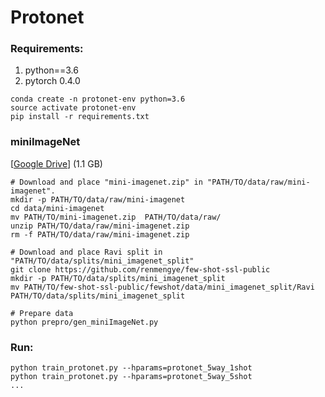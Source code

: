 # Protonet

### Requirements:
1. python==3.6 <br>
2. pytorch 0.4.0
```
conda create -n protonet-env python=3.6
source activate protonet-env
pip install -r requirements.txt
```

### miniImageNet
[[Google Drive](https://drive.google.com/uc?id=1HkgrkAwukzEZA0TpO7010PkAOREb2Nuk&export=download)]  (1.1 GB)
```
# Download and place "mini-imagenet.zip" in "PATH/TO/data/raw/mini-imagenet".
mkdir -p PATH/TO/data/raw/mini-imagenet
cd data/mini-imagenet
mv PATH/TO/mini-imagenet.zip  PATH/TO/data/raw/
unzip PATH/TO/data/raw/mini-imagenet.zip 
rm -f PATH/TO/data/raw/mini-imagenet.zip 

# Download and place Ravi split in "PATH/TO/data/splits/mini_imagenet_split"
git clone https://github.com/renmengye/few-shot-ssl-public
mkdir -p PATH/TO/data/splits/mini_imagenet_split
mv PATH/TO/few-shot-ssl-public/fewshot/data/mini_imagenet_split/Ravi PATH/TO/data/splits/mini_imagenet_split

# Prepare data
python prepro/gen_miniImageNet.py
```

### Run:
```
python train_protonet.py --hparams=protonet_5way_1shot
python train_protonet.py --hparams=protonet_5way_5shot
...
```
